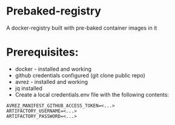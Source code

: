 # Prebaked-registry
A docker-registry built with pre-baked container images in it


# Prerequisites:
- docker - installed and working
- github credentials configured (git clone public repo)
- avrez - installed and working
- jq installed
- Create a local credentials.env file with the following contents:
```.env
AVREZ_MANIFEST_GITHUB_ACCESS_TOKEN=<...>
ARTIFACTORY_USERNAME=<...>
ARTIFACTORY_PASSWORD=<...>
```